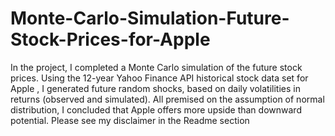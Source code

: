 # Monte-Carlo-Simulation-Future-Stock-Prices-for-Apple
In the project, I completed a Monte Carlo simulation of the future stock prices. Using the 12-year Yahoo Finance API historical stock data set for Apple , I generated future random shocks, based on daily volatilities in returns (observed and simulated). All premised on the assumption of normal distribution, I concluded that Apple offers more upside than downward potential. Please see my disclaimer in the Readme section
